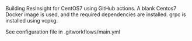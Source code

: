 Building ResInsight for CentOS7 using GitHub actions. A blank Centos7 Docker image is used, and the required dependencies are installed. grpc is installed using vcpkg.

See configuration file in .gitworkflows/main.yml
